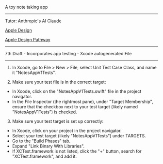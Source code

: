 A toy note taking app

- - - -

Tutor: Anthropic's AI Claude

[Apple Design](https://developer.apple.com/design/)

[Apple Design Pathway](https://developer.apple.com/design/pathway/)

- - - -

7th Draft - Incorporates app testing - Xcode autogenerated File

- - - -

1. In Xcode, go to File > New > File, select Unit Test Case Class, and name it "NotesAppV1Tests".

2. Make sure your test file is in the correct target:

 * In Xcode, click on the "NotesAppV1Tests.swift" file in the project navigator.
 * In the File Inspector (the rightmost pane), under "Target Membership", ensure that the checkbox next to your test target (likely named "NotesAppV1Tests") is checked.

3. Make sure your test target is set up correctly:

 * In Xcode, click on your project in the project navigator.
 * Select your test target (likely "NotesAppV1Tests") under TARGETS.
 * Go to the "Build Phases" tab.
 * Expand "Link Binary With Libraries".
 * If XCTest.framework is not listed, click the "+" button, search for "XCTest.framework", and add it.
